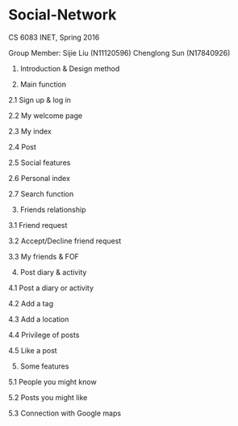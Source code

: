 # Social-Network

CS 6083 INET, Spring 2016

Group Member:
Sijie Liu (N11120596)
Chenglong Sun (N17840926)

1. Introduction & Design method

2. Main function

  2.1 Sign up & log in

  2.2 My welcome page

  2.3 My index

  2.4 Post

  2.5 Social features

  2.6 Personal index

  2.7 Search function

3. Friends relationship

  3.1 Friend request

  3.2 Accept/Decline friend request

  3.3 My friends & FOF

4. Post diary & activity

  4.1 Post a diary or activity

  4.2 Add a tag

  4.3 Add a location

  4.4 Privilege of posts

  4.5 Like a post

5. Some features

  5.1 People you might know

  5.2 Posts you might like

  5.3 Connection with Google maps

